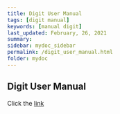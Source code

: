 ```yaml
---
title: Digit User Manual
tags: [digit manual]
keywords: [manual digit]
last_updated: February, 26, 2021
summary: 
sidebar: mydoc_sidebar
permalink: /digit_user_manual.html
folder: mydoc
---
```


## Digit User Manual
Click the [link](https://uofi.app.box.com/file/774532122382?s=7g8qfbjnrx7haefa97wybl6swsb9ls9g)


